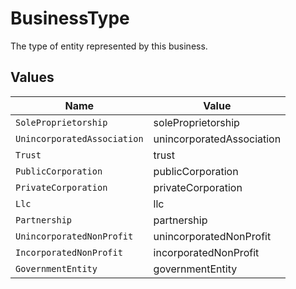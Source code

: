 # BusinessType

The type of entity represented by this business.


## Values

| Name                        | Value                       |
| --------------------------- | --------------------------- |
| `SoleProprietorship`        | soleProprietorship          |
| `UnincorporatedAssociation` | unincorporatedAssociation   |
| `Trust`                     | trust                       |
| `PublicCorporation`         | publicCorporation           |
| `PrivateCorporation`        | privateCorporation          |
| `Llc`                       | llc                         |
| `Partnership`               | partnership                 |
| `UnincorporatedNonProfit`   | unincorporatedNonProfit     |
| `IncorporatedNonProfit`     | incorporatedNonProfit       |
| `GovernmentEntity`          | governmentEntity            |